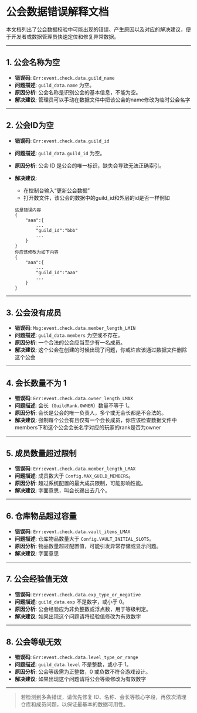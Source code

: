 # 公会数据错误解释文档

本文档列出了公会数据校验中可能出现的错误、产生原因以及对应的解决建议，便于开发者或数据管理员快速定位和修复异常数据。

---

## 1. 公会名称为空

- **错误码**: `Err:event.check.data.guild_name`
- **问题描述**: `guild_data.name` 为空。
- **原因分析**: 公会名称是识别公会的基本信息，不能为空。
- **解决建议**: 管理员可以手动在数据文件中把该公会的name修改为临时公会名字

---

## 2. 公会ID为空

- **错误码**: `Err:event.check.data.guild_id`
- **问题描述**: `guild_data.guild_id` 为空。
- **原因分析**: 公会 ID 是公会的唯一标识，缺失会导致无法正确索引。
- **解决建议**: 

    - 在控制台输入“更新公会数据”
    - 打开数文件，该公会的数据中的guild_id和外层的id是否一样例如
    
    ```
    这是错误内容
    {
        "aaa":{
            ...
            "guild_id":"bbb"
            ...
        }
    }
    你应该修改为如下内容
    {
        "aaa":{
            ...
            "guild_id":"aaa"
            ...
        }
    }
    ```

---

## 3. 公会没有成员

- **错误码**: `Msg:event.check.data.member_length_LMIN`
- **问题描述**: `guild_data.members` 为空或不存在。
- **原因分析**: 一个合法的公会应当至少有一名成员。
- **解决建议**: 这个公会在创建的时候出现了问题，你或许应该通过数据文件删除这个公会

---

## 4. 会长数量不为 1

- **错误码**: `Err:event.check.data.owner_length_LMAX`
- **问题描述**: 会长（`GuildRank.OWNER`）数量不等于 1。
- **原因分析**: 会长是公会的唯一负责人，多个或无会长都是不合法的。
- **解决建议**: 强制每个公会有且仅有一个会长成员，你应该检查数据文件中members下和这个公会会长名字对应的玩家的rank是否为owner

---

## 5. 成员数量超过限制

- **错误码**: `Err:event.check.data.member_length_LMAX`
- **问题描述**: 成员数大于 `Config.MAX_GUILD_MEMBERS`。
- **原因分析**: 超过系统配置的最大成员限制，可能影响性能。
- **解决建议**: 字面意思，叫会长踢出去几个。

---

## 6. 仓库物品超过容量

- **错误码**: `Err:event.check.data.vault_items_LMAX`
- **问题描述**: 仓库物品数量大于 `Config.VAULT_INITIAL_SLOTS`。
- **原因分析**: 物品数量超过配置值，可能引发异常存储或显示问题。
- **解决建议**: 字面意思

---

## 7. 公会经验值无效

- **错误码**: `Err:event.check.data.exp_type_or_negative`
- **问题描述**: `guild_data.exp` 不是数字，或小于 0。
- **原因分析**: 公会经验应为非负整数或浮点数，用于等级判定。
- **解决建议**: 如果出现这个问题请将经验值修改为有效数字

---

## 8. 公会等级无效

- **错误码**: `Err:event.check.data.level_type_or_range`
- **问题描述**: `guild_data.level` 不是整数，或小于 1。
- **原因分析**: 公会等级需为正整数，0 或负数不符合游戏设计。
- **解决建议**: 如果出现这个问题请将公会等级修改为有效数字

---

> 若检测到多条错误，请优先修复 ID、名称、会长等核心字段，再依次清理仓库和成员问题，以保证最基本的数据可用性。
